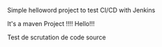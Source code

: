 Simple helloword project to test CI/CD with Jenkins

It's a maven Project !!!!
Hello!!!

Test de scrutation de code source




